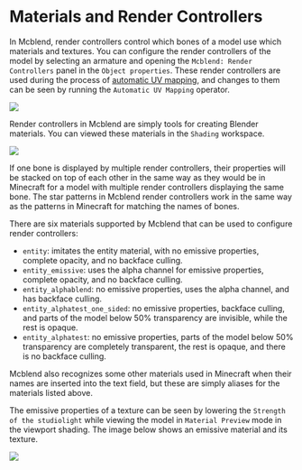 # Materials and Render Controllers

In Mcblend, render controllers control which bones of a model use which materials and textures. You can configure the render controllers of the model by selecting an armature and opening the `Mcblend: Render Controllers` panel in the `Object properties`. These render controllers are used during the process of [automatic UV mapping](/texturing_and_uv_mapping/automatic_uv_mapping), and changes to them can be seen by running the `Automatic UV Mapping` operator.

![](/img/texturing_and_uv_mapping/render_controllers_settings.png)

Render controllers in Mcblend are simply tools for creating Blender materials. You can viewed these materials in the `Shading` workspace.

![](/img/texturing_and_uv_mapping/render_controller_shading_workspace.png)

If one bone is displayed by multiple render controllers, their properties will be stacked on top of each other in the same way as they would be in Minecraft for a model with multiple render controllers displaying the same bone. The star patterns in Mcblend render controllers work in the same way as the patterns in Minecraft for matching the names of bones.

There are six materials supported by Mcblend that can be used to configure render controllers:

- `entity`: imitates the entity material, with no emissive properties, complete opacity, and no backface culling.
- `entity_emissive`: uses the alpha channel for emissive properties, complete opacity, and no backface culling.
- `entity_alphablend`: no emissive properties, uses the alpha channel, and has backface culling.
- `entity_alphatest_one_sided`: no emissive properties, backface culling, and parts of the model below 50% transparency are invisible, while the rest is opaque.
- `entity_alphatest`: no emissive properties, parts of the model below 50% transparency are completely transparent, the rest is opaque, and there is no backface culling.

Mcblend also recognizes some other materials used in Minecraft when their names are inserted into the text field, but these are simply aliases for the materials listed above.

The emissive properties of a texture can be seen by lowering the `Strength of the studiolight` while viewing the model in `Material Preview` mode in the viewport shading. The image below shows an emissive material and its texture.

![](/img/texturing_and_uv_mapping/render_controller_view_emissive.png)
